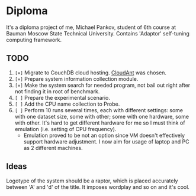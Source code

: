 # Diploma #

It's a diploma project of me, Michael Pankov, student of 6th course at Bauman Moscow State Technical University.
Contains 'Adaptor' self-tuning computing framework.

## TODO ##

1. `[×]` Migrate to CouchDB cloud hosting. [CloudAnt](https://cloudant.com/) was chosen.
1. `[×]` Prepare system information collection module.
1. `[×]` Make the system search for needed program, not bail out right after not finding it in root of benchmark.
1. `[ ]` Prepare the experimental scenario.
1. `[ ]` Add the CPU name collection to Probe.
1. `[ ]` Perform 10 runs several times, each with different settings: some with one dataset size, some with other; some with one hardware, some with other. It's hard to get different hardware for me so I must think of emulation (i.e. setting of CPU frequency).
	* Emulation proved to be not an option since VM doesn't effectively support hardware adjustment. I now aim for usage of laptop and PC as 2 different machines.

## Ideas ##

Logotype of the system should be a raptor, which is placed accurately between 'A' and 'd' of the title. It imposes wordplay and so on and it's cool.